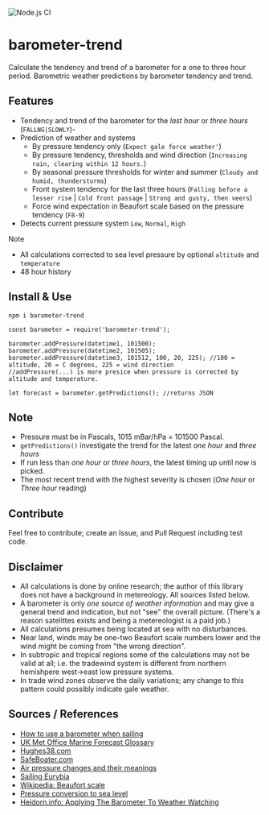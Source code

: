 ![Node.js CI](https://github.com/oyve/barometer-trend/workflows/Node.js%20CI/badge.svg)
# barometer-trend
Calculate the tendency and trend of a barometer for a one to three hour period.
Barometric weather predictions by barometer tendency and trend.

## Features
- Tendency and trend of the barometer for the *last hour* or *three hours* (`FALLNG|SLOWLY`)- 
- Prediction of weather and systems
  - By pressure tendency only (`Expect gale force weather'`)
  - By pressure tendency, thresholds and wind direction (`Increasing rain, clearing within 12 hours.`)
  - By seasonal pressure thresholds for winter and summer (`Cloudy and humid, thunderstorms`)
  - Front system tendency for the last three hours (`Falling before a lesser rise` | `Cold front passage` | `Strong and gusty, then veers`)
  - Force wind expectation in Beaufort scale based on the pressure tendency (`F8-9`)
- Detects current pressure system `Low`, `Normal`, `High`

Note
- All calculations corrected to sea level pressure by optional `altitude` and `temperature`
- 48 hour history

## Install & Use
```
npm i barometer-trend
```

```
const barometer = require('barometer-trend');

barometer.addPressure(datetime1, 101500);
barometer.addPressure(datetime2, 101505);
barometer.addPressure(datetime3, 101512, 100, 20, 225); //100 = altitude, 20 = C degrees, 225 = wind direction 
//addPressure(...) is more presice when pressure is corrected by altitude and temperature.

let forecast = barometer.getPredictions(); //returns JSON
```

## Note
- Pressure must be in Pascals, 1015 mBar/hPa = 101500 Pascal.
- `getPredictions()` investigate the trend for the latest *one hour* and *three hours*
- If run less than *one hour* or *three hours*, the latest timing up until now is picked.
- The most recent trend with the highest severity is chosen (*One hour* or *Three hour* reading)

## Contribute
Feel free to contribute; create an Issue, and Pull Request including test code.

## Disclaimer
- All calculations is done by online research; the author of this library does not have a background in metereology. All sources listed below.
- A barometer is only *one source of weather information* and may give a general trend and indication, but not "see" the overall picture. (There's a reason satelittes exists and being a metereologist is a paid job.)
- All calculations presumes being located at sea with no disturbances.
- Near land, winds may be one-two Beaufort scale numbers lower and the wind might be coming from "the wrong direction".
- In subtropic and tropical regions some of the calculations may not be valid at all; i.e. the tradewind system is different from northern hemishpere west->east low pressure systems.
- In trade wind zones observe the daily variations; any change to this pattern could possibly indicate gale weather.

## Sources / References
- [How to use a barometer when sailing](https://www.jollyparrot.co.uk/blog/how-to-use-barometer-when-sailing)
- [UK Met Office Marine Forecast Glossary](https://www.metoffice.gov.uk/weather/guides/coast-and-sea/glossary)
- [Hughes38.com](http://www.hughes38.com/wp-content/uploads/2016/02/Barometer-Wind-and-Temperature-WX.pdf)
- [SafeBoater.com](https://www.safeboater.com/learn-the-rules/weather.html)
- [Air pressure changes and their meanings](http://www.bohlken.net/airpressure2.htm)
- [Sailing Eurybia](https://sailingeurybia.com/weather-resources/)
- [Wikipedia: Beaufort scale](https://en.wikipedia.org/wiki/Beaufort_scale)
- [Pressure conversion to sea level](https://keisan.casio.com/exec/system/1224575267)
- [Heidorn.info: Applying The Barometer To Weather Watching](http://www.heidorn.info/keith/weather/eyes/barometer3.htm)
